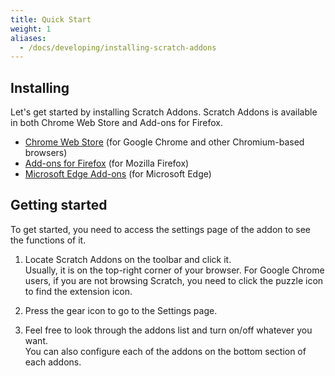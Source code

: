 ```yaml
---
title: Quick Start
weight: 1
aliases: 
  - /docs/developing/installing-scratch-addons
---
```


## Installing

Let's get started by installing Scratch Addons. Scratch Addons is available in both Chrome Web Store and Add-ons for Firefox.

- [Chrome Web Store](https://chrome.google.com/webstore/detail/fbeffbjdlemaoicjdapfpikkikjoneco) (for Google Chrome and other Chromium-based browsers)  
- [Add-ons for Firefox](https://addons.mozilla.org/firefox/addon/scratch-messaging-extension/) (for Mozilla Firefox)  
- [Microsoft Edge Add-ons](https://microsoftedge.microsoft.com/addons/detail/iliepgjnemckemgnledoipfiilhajdjj) (for Microsoft Edge)  

## Getting started

To get started, you need to access the settings page of the addon to see the functions of it.

<!-- TODO: Add pictures -->

1. Locate Scratch Addons on the toolbar and click it.  
   Usually, it is on the top-right corner of your browser. For Google Chrome users, if you are not browsing Scratch, you need to click the puzzle icon to find the extension icon.

2. Press the gear icon to go to the Settings page.

3. Feel free to look through the addons list and turn on/off whatever you want.  
   You can also configure each of the addons on the bottom section of each addons.